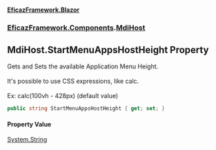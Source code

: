 #### [EficazFramework.Blazor](EficazFrameworkBlazor.md 'EficazFramework Blazor')
### [EficazFramework.Components](EficazFrameworkBlazor.md#EficazFramework.Components 'EficazFramework.Components').[MdiHost](EficazFramework.Components/MdiHost.md 'EficazFramework.Components.MdiHost')

## MdiHost.StartMenuAppsHostHeight Property

Gets and Sets the available Application Menu Height. <br/>  
It's possible to use CSS expressions, like calc. <br/>  
Ex: calc(100vh - 428px) (default value)

```csharp
public string StartMenuAppsHostHeight { get; set; }
```

#### Property Value
[System.String](https://docs.microsoft.com/en-us/dotnet/api/System.String 'System.String')